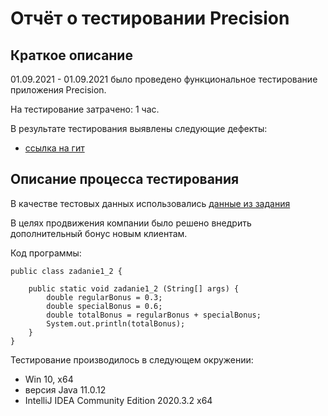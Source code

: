 # Отчёт о тестировании Precision

## Краткое описание

01.09.2021 - 01.09.2021 было проведено функциональное тестирование приложения Precision.

На тестирование затрачено: 1 час.

В результате тестирования выявлены следующие дефекты:
* [ссылка на гит](https://github.com/Nef1lim23/-1.2/issues/2)

## Описание процесса тестирования

В качестве тестовых данных использовались [данные из задания](https://github.com/netology-code/javaqa-homeworks/tree/master/programming)

В целях продвижения компании было решено внедрить дополнительный бонус новым клиентам.

Код программы:

    public class zadanie1_2 {

        public static void zadanie1_2 (String[] args) {
            double regularBonus = 0.3;
            double specialBonus = 0.6;
            double totalBonus = regularBonus + specialBonus;
            System.out.println(totalBonus);
        }
    }






Тестирование производилось в следующем окружении:
* Win 10, x64
* версия Java 11.0.12
* IntelliJ IDEA Community Edition 2020.3.2 x64
